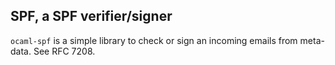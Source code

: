## SPF, a SPF verifier/signer

`ocaml-spf` is a simple library to check or sign an incoming emails from meta-data. See RFC 7208.
